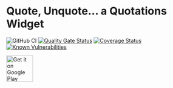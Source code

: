 # Quote, Unquote... a Quotations Widget

![GitHub CI](https://github.com/jameshnsears/QuoteUnquote/workflows/GitHub%20CI/badge.svg?branch=master)
[![Quality Gate Status](https://sonarcloud.io/api/project_badges/measure?project=jameshnsears_QuoteUnquote&metric=alert_status)](https://sonarcloud.io/dashboard?id=jameshnsears_QuoteUnquote)
[![Coverage Status](https://coveralls.io/repos/github/jameshnsears/QuoteUnquote/badge.svg?branch=master)](https://coveralls.io/github/jameshnsears/QuoteUnquote?branch=master) [![Known Vulnerabilities](https://snyk.io/test/github/jameshnsears/QuoteUnquote/badge.svg?targetFile=gcp/cloud_functions/package.json)](https://snyk.io/test/github/jameshnsears/QuoteUnquote?targetFile=gcp/cloud_functions/package.json)

<a href="https://play.google.com/store/apps/details?id=com.github.jameshnsears.quoteunquote&hl=en"><img alt="Get it on Google Play" src="https://play.google.com/intl/en_gb/badges/images/generic/en_badge_web_generic.png" height="70"/></a>
